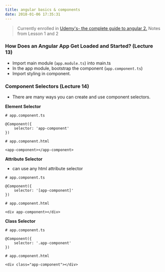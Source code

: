 ```yaml
---
title: angular basics & components
date: 2018-01-06 17:35:31
---
```


> Currently enrolled in <a href="https://www.udemy.com/the-complete-guide-to-angular-2" target="_blank">Udemy's- the complete guide to angular 2.</a> Notes from Lesson 1 and 2

### How Does an Angular App Get Loaded and Started? (Lecture 13)
- Import main module (`app.module.ts`) into main.ts
- In the app module, bootstrap the component (`app.component.ts`)
- Import styling in component.


### Component Selectors (Lecture 14)

- There are many ways you can create and use component selectors. 

**Element Selector** 

```
# app.component.ts

@Component({
    selector: 'app-component'
})

# app.component.html

<app-component></app-component>

```

**Attribute Selector** 
- can use any html attribute selector

```
# app.component.ts

@Component({
    selector: '[app-component]'
})

# app.component.html

<div app-component></div>

```

**Class Selector** 

```
# app.component.ts

@Component({
    selector: '.app-component'
})

# app.component.html

<div class="app-component"></div>

```
